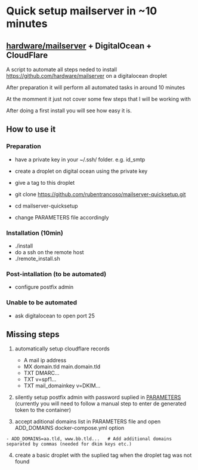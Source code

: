 # Quick setup mailserver in ~10 minutes
## [hardware/mailserver](https://github.com/hardware/mailserver) + DigitalOcean + CloudFlare

A script to automate all steps neded to install https://github.com/hardware/mailserver on a digitalocean droplet

After preparation it will perform all automated tasks in around 10 minutes

At the momment it just not cover some few steps that I will be working with

After doing a first install you will see how easy it is.

## How to use it

### Preparation

- have a private key in your ~/.ssh/ folder. e.g. id_smtp
- create a droplet on digital ocean using the private key
- give a tag to this droplet

- git clone https://github.com/rubentrancoso/mailserver-quicksetup.git
- cd mailserver-quicksetup
- change PARAMETERS file accordingly

### Installation (10min)

- ./install
- do a ssh on the remote host
- ./remote_install.sh

### Post-intallation (to be automated)

- configure postfix admin

### Unable to be automated

- ask digitalocean to open port 25

## Missing steps

1. automatically setup cloudflare records

   - A mail ip address
   - MX domain.tld main.domain.tld
   - TXT DMARC...
   - TXT v=spf1...
   - TXT mail_domainkey v=DKIM...
   
2. silently setup postfix admin with password suplied in [PARAMETERS](PARAMETERS) (currently you will need to follow a manual step to enter de generated token to the container)

3. accept aditional domains list in PARAMETERS file and open ADD_DOMAINS docker-compose.yml option
```
- ADD_DOMAINS=aa.tld, www.bb.tld...   # Add additional domains separated by commas (needed for dkim keys etc.)
```

4. create a basic droplet with the suplied tag when the droplet tag was not found


